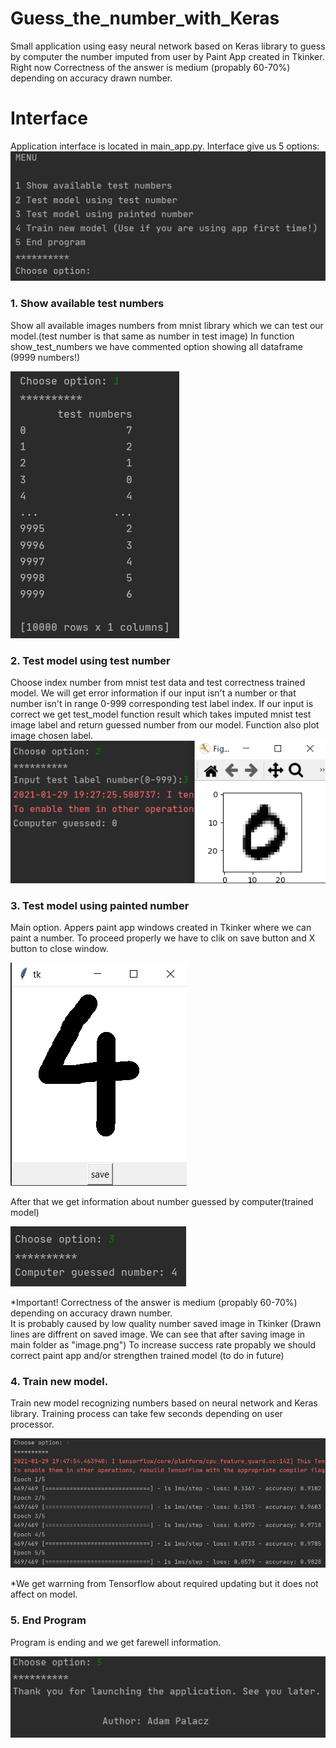 # Guess_the_number_with_Keras
Small application using easy neural network based on Keras library to guess by computer the number imputed from user by Paint App created in Tkinker. Right now Correctness of the answer is medium (propably 60-70%) depending on accuracy drawn number.

# Interface
Application interface is located in main_app.py. Interface give us 5 options:
![interface](graphs/interface.png)

### 1. Show available test numbers
Show all available images numbers from mnist library which we can test our model.(test number is that same as number in test image)
In function show_test_numbers we have commented option showing all dataframe (9999 numbers!) 

![test_numbers](graphs/show_test_numbers.png)

### 2. Test model using test number
Choose index number from mnist test data and test correctness trained model.
We will get error information if our input isn't a number or that number isn't in range 0-999 corresponding test label index.
If our input is correct we get test_model function result which takes imputed mnist test image label and return
guessed number from our model. Function also plot image chosen label.
![test_model](graphs/test_model_with_number.png)

### 3. Test model using painted number
Main option. 
Appers paint app windows created in Tkinker where we can paint a number.
To proceed properly we have to clik on save button and X button to close window.

![paint_app](graphs/paint_app.png)

After that we get information about number guessed by computer(trained model)

![test_image](graphs/test_model_with_image.png)

*Important! Correctness of the answer is medium (propably 60-70%) depending on accuracy drawn number.  
It is probably caused by low quality number saved image in Tkinker (Drawn lines are diffrent on saved image. We can see that after saving image in main folder as "image.png")
To increase success rate propably we should correct paint app and/or strengthen trained model (to do in future)

### 4. Train new model.
Train new model recognizing numbers based on neural network and Keras library.
Training process can take few seconds depending on user processor.

![train_model](graphs/train_new_model.png)

*We get warrning from Tensorflow about required updating but it does not affect on model.

### 5. End Program 
Program is ending and we get farewell information.

![end_program](graphs/end_program.png)


